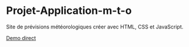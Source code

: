 # Projet-Application-m-t-o

Site de prévisions météorologiques créer avec HTML, CSS et JavaScript.

[Demo direct](https://)
